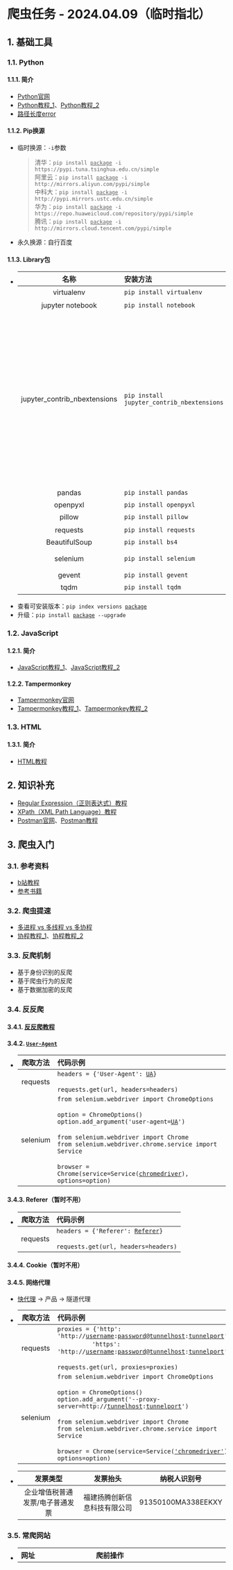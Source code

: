 # 爬虫任务 - 2024.04.09（临时指北）
## 1. 基础工具
### 1.1. Python
#### 1.1.1. 简介
- [Python官网](https://python.org)
- [Python教程_1](https://www.runoob.com/python3/python3-tutorial.html)、[Python教程_2](https://www.liaoxuefeng.com/wiki/1016959663602400/1016959856222624)
- [路径长度error](https://blog.csdn.net/weixin_43658159/article/details/127454046)

#### 1.1.2. Pip换源
- 临时换源：`-i`参数  
    > 清华：`pip install `<ins>`package`</ins>` -i https://pypi.tuna.tsinghua.edu.cn/simple`  
    > 阿里云：`pip install `<ins>`package`</ins>` -i http://mirrors.aliyun.com/pypi/simple`  
    > 中科大：`pip install `<ins>`package`</ins>` -i http://pypi.mirrors.ustc.edu.cn/simple`  
    > 华为：`pip install `<ins>`package`</ins>` -i https://repo.huaweicloud.com/repository/pypi/simple`  
    > 腾讯：`pip install `<ins>`package`</ins>` -i http://mirrors.cloud.tencent.com/pypi/simple`
- 永久换源：自行百度

#### 1.1.3. Library包
- |名称|安装方法|参考|
  |:-:|:-|:-|
  |virtualenv|`pip install virtualenv`|[教程](https://www.liaoxuefeng.com/wiki/1016959663602400/1019273143120480)|
  |jupyter notebook|`pip install notebook`|[官网](https://jupyter.org)|
  |jupyter_contrib_nbextensions|`pip install jupyter_contrib_nbextensions`|`jupyter contrib nbextension install --user` -> `Hinterland`、`Highlight selected word`、`AddBefore`、`AutoSaveTime`、`Go to Current Running Cells`<br /><br />`pip install jupyterthemes` -> `!jt -h` -> `!jt -t chesterish -f roboto -fs 11 -ofs 10 -T -N -kl`|
  |pandas|`pip install pandas`|[官网](https://pandas.pydata.org/getting_started.html)|
  |openpyxl|`pip install openpyxl`|[Tutorial](https://openpyxl.readthedocs.io/en/stable/tutorial.html)|
  |pillow|`pip install pillow`|[官网](https://pillow.readthedocs.io/en/latest)|
  |requests|`pip install requests`|[教程](https://www.liaoxuefeng.com/wiki/1016959663602400/1183249464292448)|
  |BeautifulSoup|`pip install bs4`||
  |selenium|`pip install selenium`|[官网](https://www.selenium.dev/zh-cn/documentation/webdriver/getting_started)<br />[chromedriver](https://chromedriver.chromium.org/home)|
  |gevent|`pip install gevent`||
  |tqdm|`pip install tqdm`|[官网](https://pypi.org/project/tqdm/)|
- 查看可安装版本：`pip index versions `<ins>`package`</ins>
- 升级：`pip install `<ins>`package`</ins>` --upgrade`

### 1.2. JavaScript
#### 1.2.1. 简介
- [JavaScript教程_1](https://www.runoob.com/js/js-tutorial.html)、[JavaScript教程_2](https://www.liaoxuefeng.com/wiki/1022910821149312)

#### 1.2.2. Tampermonkey
- [Tampermonkey官网](https://www.tampermonkey.net)
- [Tampermonkey教程_1](https://www.bilibili.com/video/BV1yT411L7n7)、[Tampermonkey教程_2](https://www.bilibili.com/video/BV19W4y1h7KM)

### 1.3. HTML
#### 1.3.1. 简介
- [HTML教程](https://www.runoob.com/html/html-tutorial.html)

## 2. 知识补充
- [Regular Expression（正则表达式）教程](https://github.com/ziishaned/learn-regex)
- [XPath（XML Path Language）教程](https://www.runoob.com/xpath/xpath-tutorial.html)
- [Postman官网](https://www.postman.com/downloads)、[Postman教程](https://www.bilibili.com/video/BV1hP4y177gS)

## 3. 爬虫入门
### 3.1. 参考资料
- [b站教程](https://www.bilibili.com/video/BV1bL4y1V7q1)
- [参考书籍](https://www.ituring.com.cn/book/2847)

### 3.2. 爬虫提速
- [多进程 vs 多线程 vs 多协程](https://blog.csdn.net/weixin_51656605/article/details/113694044)
- [协程教程_1](https://blog.csdn.net/qq_45476428/article/details/108782593)、[协程教程_2](https://blog.csdn.net/freeking101/article/details/53097420)

### 3.3. 反爬机制
- 基于身份识别的反爬
- 基于爬虫行为的反爬
- 基于数据加密的反爬

### 3.4. 反反爬
#### 3.4.1. [反反爬教程](https://www.bilibili.com/video/BV1cy4y1V771)

#### 3.4.2. [`User-Agent`](https://sspai.com/post/75349)
- |爬取方法|代码示例|
  |:-:|:-|
  |requests|`headers = {'User-Agent': `<ins>`UA`</ins>`}`<br /><br />`requests.get(url, headers=headers)`|
  |selenium|`from selenium.webdriver import ChromeOptions`<br /><br />`option = ChromeOptions()`<br />`option.add_argument('user-agent=`<ins>`UA`</ins>`')`<br /><br />`from selenium.webdriver import Chrome`<br />`from selenium.webdriver.chrome.service import Service`<br /><br />`browser = Chrome(service=Service(`<ins>`chromedriver`</ins>`), options=option)`|

#### 3.4.3. Referer（暂时不用）
- |爬取方法|代码示例|
  |:-:|:-|
  |requests|`headers = {'Referer': `<ins>`Referer`</ins>`}`<br /><br />`requests.get(url, headers=headers)`|

#### 3.4.4. Cookie（暂时不用）

#### 3.4.5. 网络代理
- [快代理](https://www.kuaidaili.com/) -> 产品 -> 隧道代理
- |爬取方法|代码示例|
  |:-:|:-|
  |requests|`proxies = {'http': 'http://`<ins>`username`</ins>`:`<ins>`password`</ins>`@`<ins>`tunnelhost`</ins>`:`<ins>`tunnelport`</ins>`',`<br />&emsp;&emsp;&emsp;&emsp;&emsp;`'https': 'http://`<ins>`username`</ins>`:`<ins>`password`</ins>`@`<ins>`tunnelhost`</ins>`:`<ins>`tunnelport`</ins>`'}`<br /><br />`requests.get(url, proxies=proxies)`|
  |selenium|`from selenium.webdriver import ChromeOptions`<br /><br />`option = ChromeOptions()`<br />`option.add_argument('--proxy-server=http://`<ins>`tunnelhost`</ins>`:`<ins>`tunnelport`</ins>`')`<br /><br />`from selenium.webdriver import Chrome`<br />`from selenium.webdriver.chrome.service import Service`<br /><br />`browser = Chrome(service=Service(`<ins>`'chromedriver'`</ins>`), options=option)`|
- |发票类型|发票抬头|纳税人识别号|
  |:-:|:-:|:-:|
  |企业增值税普通发票/电子普通发票|福建扬腾创新信息科技有限公司|91350100MA338EEKXY|

### 3.5. 常爬网站
- |网址|爬前操作|目录字段|内容字段|
  |:-|:-|:-|:-|
  |01. [RockAuto](https://www.rockauto.com/en/parts/melling,timing+chain+&+component+kit,5756)||<b>$\color{red}{1. Menu}$</b><sup>【requests】</sup><br /><font color=blue>输入：</font>`Param_Url`<sub>[参数]</sub><br /><font color=blue>输出：</font>`No.`、`Manufacturer`、`Category`、`Type`、`Type_Code`、`Part_Number`<br /><br />|<b><font color=red>2. Part</font></b><sup>【requests】</sup><br /><font color=blue>输入：</font><ins>`No.`</ins><sub>[Menu]</sub>、<ins>`Manufacturer`</ins><sub>[Menu]</sub>、<ins>`Category`</ins><sub>[Menu]</sub>、<ins>`Type`</ins><sub>[Menu]</sub>、<ins>`Type_Code`</ins><sub>[Menu]</sub>、<ins>`Part_Number`</ins><sub>[Menu]</sub><br /><font color=blue>输出：</font><ins>`序号`</ins>、<ins>`Manufacturer`</ins>、<ins>`Category`</ins>、<ins>`Type`</ins>、<ins>`Type_Code`</ins>、<ins>`Part_Number`</ins>、`Vehcile`<sup>(n)</sup>、`OE`、`Note_1`、`Note_2`、`Pic`<sup>(n)</sup>、`Url`、`Info`、`Src`、`Part_Key`、`JOIN_TCPK`<br /><br /><b><font color=red>3. Vehicle</font></b><sup>【requests】</sup><br /><font color=blue>输入：</font>`Type_Code`<sub>[Part]</sub>、`Part_Key`<sub>[Part]</sub>、<ins>`JOIN_TCPK`</ins><sub>[Part]</sub><br /><font color=blue>输出：</font><ins>`JOIN_TCPK`</ins>、`Vehcile`<sup>(y)</sup><br /><br /><b><font color=red>4. Info</font></b><sup>【requests】</sup><br /><font color=blue>输入：</font><ins>`Info`</ins><sub>[Part]</sub><br /><font color=blue>输出：</font><ins>`Info`</ins>、`其他Specifications`<sup>(y)</sup><br /><br /><b><font color=red>5. Kit_Part_Number</font></b><sup>【requests】</sup><br /><font color=blue>输入：</font><ins>`Info`</ins><sub>[Part]</sub><br /><font color=blue>输出：</font><ins>`Info`</ins>、`Kit_No.`、`Kit_Quantity`、`Kit_Note`、`Kit_Manufacturer`、`Kit_Type_Code`、`Kit_Part_Key`、`Kit_Part_Number`<br /><br /><b><font color=red>6. Kit_Part</font></b><sup>【requests】</sup><br /><font color=blue>输入：</font><ins>`Info`</ins><sub>[Kit_Part_Number]</sub>、<ins>`Kit_No.`</ins><sub>[Kit_Part_Number]</sub>、<ins>`Kit_Quantity`</ins><sub>[Kit_Part_Number]</sub>、<ins>`Kit_Note`</ins><sub>[Kit_Part_Number]</sub>、<ins>`Kit_Manufacturer`</ins><sub>[Kit_Part_Number]</sub>、<ins>`Kit_Type_Code`</ins><sub>[Kit_Part_Number]</sub>、<ins>`Kit_Part_Number`</ins><sub>[Kit_Part_Number]</sub><br /><font color=blue>输出：</font><ins>`Info`</ins>、<ins>`Kit_序号`</ins>、<ins>`Kit_Quantity`</ins>、<ins>`Kit_Note`</ins>、<ins>`Kit_Manufacturer`</ins>、`Kit_Category`、`Kit_Type`、<ins>`Kit_Type_Code`</ins>、<ins>`Kit_Part_Number`</ins>、`Kit_Vehcile`<sup>(n)</sup>、`Kit_OE`、`Kit_Note_1`、`Kit_Note_2`、`Kit_Pic`<sup>(n)</sup>、`Kit_Url`、`Kit_Info`、`Kit_Src`、`Kit_Part_Key`、`Kit_JOIN_TCPK`<br /><br /><b><font color=red>7. Kit_Vehicle</font></b><sup>【requests】</sup><br /><font color=blue>输入：</font>`Kit_Type_Code`<sub>[Kit_Part]</sub>、`Kit_Part_Key`<sub>[Kit_Part]</sub>、<ins>`Kit_JOIN_TCPK`</ins><sub>[Kit_Part]</sub><br /><font color=blue>输出：</font><ins>`Kit_JOIN_TCPK`</ins>、`Kit_Vehcile`<sup>(y)</sup><br /><br /><b><font color=red>8. Kit_Info</font></b><sup>【requests】</sup><br /><font color=blue>输入：</font><ins>`Kit_Info`</ins><sub>[Kit_Part]</sub><br /><font color=blue>输出：</font><ins>`Kit_Info`</ins>、`Kit_其他Specifications`<sup>(y)</sup>|
  |02. [Dorman](https://www.dormanproducts.com/gsearch.aspx?type=keyword&origin=keyword&parttype=Fuel%2520Filler%2520Neck&start=0&num=100)|`100 records per page`|<b><font color=red>1. Menu</font></b><sup>【Tampermonkey】</sup><br /><font color=blue>输入：</font>`Param_Amount`<sub>[参数]</sub><br /><font color=blue>输出：</font>`Page`、`No.`、`Url`|<b><font color=red>2. Part</font></b><sup>【requests】</sup><br /><font color=blue>输入：</font><ins>`No.`</ins><sub>[Menu]</sub>、<ins>`Url`</ins><sub>[Menu]</sub><br /><font color=blue>输出：</font><ins>`序号`</ins>、`Part_Number`、`Type`、`Description`、`Application_Summary`、`Vehicle_1`<sup>(n)</sup>、`Vehicle_2`<sup>(n)</sup>、`OE`、`Pic`<sup>(n)</sup>、<ins>`Url`</ins>、`Vehicle_Url`、`Src`、`其他Specifications`<br /><br /><b><font color=red>3. Vehicle</font></b><sup>【requests】</sup><br/><font color=blue>输入：</font><ins>`Vehicle_Url`</ins><sub>[Part]</sub><br /><font color=blue>输出：</font><ins>`Vehicle_Url`</ins>、`Vehicle_1`<sup>(y)</sup>、`Vehicle_2`<sup>(y)</sup>|
  |03. [eBay](https://www.ebay.com/sch/i.html?_dkr=1&iconV2Request=true&_blrs=recall_filtering&_ssn=zamo-zuan&store_cat=0&store_name=zamozuan&_oac=1&_nkw=motor%20mount)|1. `Sort` -> `Price + Shipping: highest first`<br />2. `Items per page` -> `240`<br /><br />1. 在目录找出[`详情api`](https://www.ebay.com/itm/304981523908?_ul=US&_stpos=91710&orig_cvip=true)：`https://www.ebay.com/itm/` + `Item_Number` + `?_ul=US&_stpos=91710&orig_cvip=true`<br />2. 在详情页找出[`车型api`](https://www.ebay.com/g/api/finders?module_groups=PART_FINDER&referrer=VIEWITEM&offset=0&module=COMPATIBILITY_TABLE)：`https://www.ebay.com/g/api/finders` + `?module_groups=PART_FINDER&referrer=VIEWITEM&offset=` + `Param_Offset` + `&module=COMPATIBILITY_TABLE`<br />&emsp;&emsp;&emsp;&emsp;&emsp;&emsp;&emsp;`Payload`：`{"scopedContext":{"catalogDetails":{"itemId":"` + `Item_Number` + `","categoryId":"` + `Category_Id` + `","marketplaceId":"` + `Market_Id` + `"}}}`<br /><br />`US参数_1` -> `https://www.ebay.com/itm/`、`?_ul=US&_stpos=91710&orig_cvip=true`<br />`DE参数_1` -> `https://www.ebay.de/itm/`、`?_ul=DE&_stpos=10115&orig_cvip=true`<br />`AU参数_1` -> `https://www.ebay.com.au/itm/`、`?_ul=AU&_stpos=2019&orig_cvip=true`<br />`UK参数_1` -> `https://www.ebay.co.uk/itm/`、`?_ul=GB&_stpos=BS81QU&orig_cvip=true`<br /><br />`US参数_2` -> `https://www.ebay.com/g/api/finders`<br />`DE参数_2` -> `https://www.ebay.de/g/api/finders`<br />`AU参数_2` -> `https://www.ebay.com.au/g/api/finders`<br />`UK参数_2` -> `https://www.ebay.co.uk/g/api/finders`|<b><font color=red>1. Menu</font></b><sup>【Tampermonkey】</sup><br /><font color=blue>输出：</font>`Page`、`No.`、`Item_Number`|<b><font color=red>2. Item</font></b><sup>【requests】</sup><br /><font color=blue>输入：</font>`Param_Market`<sub>[参数]</sub>、<ins>`No.`</ins><sub>[Menu]</sub>、<ins>`Item_Number`</ins><sub>[Menu]</sub><br /><font color=blue>输出：</font><ins>`序号`</ins>、<ins>`Item_Number`</ins>、`Title`、`Subtitle`、`Price`、`Available`、`Sold`、`Vehicle_1`<sup>(n)</sup>、`Vehicle_2`<sup>(n)</sup>、`Pic`<sup>(n)</sup>、`Url`、`Description_Url`、`Src`、`Vehicle_Page`、`Category_Id`、`Market_Id`、`Country`、`Language`、`Locale`、`其他ItemSpecifics`<br /><br /><b><font color=red>3. Vehicle</font></b><sup>【requests】</sup><br /><font color=blue>输入：</font>`Param_Market`<sub>[参数]</sub>、<ins>`Item_Number`</ins><sub>[Item]</sub>、`Vehicle_Page`<sub>[Item]</sub>、`Category_Id`<sub>[Item]</sub>、`Market_Id`<sub>[Item]</sub><br /><font color=blue>输出：</font><ins>`Item_Number`</ins>、`Vehicle_1`<sup>(y)</sup>、`Vehicle_2`<sup>(y)</sup><br /><br /><b><font color=red>4. Description</font></b><sup>【requests】</sup><br /><font color=blue>输入：</font><ins>`Description_Url`</ins><sub>[Item]</sub><br /><font color=blue>输出：</font><ins>`Description_Url`</ins>、`卖家描述信息`|
  |04. [Cardone](https://www.cardone.com/motors/wiper-and-washer/windshield-wiper-motor/?limit=96&sort=alphaasc&page=1)|1. `Show` -> `96`<br />2. `Sort By:` -> `A to Z`|<b><font color=red>1. Menu</font></b><sup>【Tampermonkey】</sup><br /><font color=blue>输出：</font>`Page`、`No.`、`Url`|<b><font color=red>2. Part</font></b><sup>【Tampermonkey】</sup><br /><font color=blue>输入：</font><ins>`No.`</ins><sub>[Menu]</sub>、<ins>`Url`</ins><sub>[Menu]</sub><br /><font color=blue>输出：</font><ins>`序号`</ins>、`Part_Type`、`Part_Number`、`Brand`、`Title`、`Vehicle_1`、`Vehicle_2`、`OE`、`Pic`<sup>(n)</sup>、<ins>`Url`</ins>、`Src`、`其他Specifications`|
  |05. [Standard](https://www.standardbrand.com/en/ecatalog?part=temperature%20sensor&type=p&search=s)|1. 在官网找出[`iframe`](https://ecatalog.smpcorp.com/V2/STD/#/partsearch/searchText/temperature%20sensor?type=p&search=s)：`title="eCatFrame"`，设置`View 96`、`Part  (A-Z)`<br />2. 在`iframe`找出[`目录api`](https://ecatalog.smpcorp.com/V2/STD/api/part/partsearch?filter=temperature%20sensor&filterType=s&searchType=p&imageSize=80&start=0&limit=1&sort=3&catFilter=-All-&yearFilter=-All-&makeFilter=-All-&modelFilter=-All-&engineFilter=-All-&attrCodeFilter=-All-&attrValueFilter=-All-&plkEngineMakeFilter=-All-&plkEngineModelFilter=-All-&plkEngineDispFilter=-All-)：`https://ecatalog.smpcorp.com/V2/STD/api/part/partsearch?filter=` + `Param_Filter` + `&filterType=s&searchType=p&imageSize=80&start=` + `Param_Start` + `&limit=1&sort=3&catFilter=-All-&yearFilter=-All-&makeFilter=-All-&modelFilter=-All-&engineFilter=-All-&attrCodeFilter=-All-&attrValueFilter=-All-&plkEngineMakeFilter=-All-&plkEngineModelFilter=-All-&plkEngineDispFilter=-All-`<br />3. 在详情页找出[`详情api`](https://ecatalog.smpcorp.com/V2/STD/api/part/partselect?part=AS185&func=PART&vid=)：`https://ecatalog.smpcorp.com/V2/STD/api/part/partselect?part=` + `Part_Number` + `&func=PART&vid=`<br />4. 在详情页找出[`图片api`](https://ecatalog.smpcorp.com/V2/STD/api/image/getallimages?partNum=AS185&brand=STI&zoomFactor_sm=75&zoomFactor_md=360&zoomFactor_bg=960)：`https://ecatalog.smpcorp.com/V2/STD/api/image/getallimages?partNum=` + `Part_Number` + `&brand=` + `Brand` + `&zoomFactor_sm=75&zoomFactor_md=360&zoomFactor_bg=960`|<b><font color=red>1. Menu</font></b><br /><font color=blue>输入：</font>`Param_Filter`<sub>[参数]</sub>、`Param_Start`<sub>[参数]</sub><br /><font color=blue>输出：</font>`No.`、`Url`|<b><font color=red>2. Part_Number</font></b><sup>【requests】</sup><br /><font color=blue>输入：</font>`Url`<sub>[Menu]</sub><br /><font color=blue>输出：</font>`Json信息`<br /><br /><b><font color=red>3. Part</font></b><sup>【requests】</sup><br /><font color=blue>输入：</font>`basePart`<sub>[Part_Number]</sub><br /><font color=blue>输出：</font>`序号`、`Part_Number`、`Category`、`Part_Type_Short`、`Part_Type_Long`、`Brand`、`POP`、`Per_Car`、`Vehicle`、`Pic`<sup>(n)</sup>、`Url`、`Src`<sup>(n)</sup>、`JOIN_PNB`、`其他specifications`<br /><br /><b><font color=red>3. Src</font></b><sup>【requests】</sup><br /><font color=blue>输入：</font>`Part_Number`<sub>[Part]</sub>、`Brand`<sub>[Part]</sub>、<ins>`JOIN_PNB`</ins><sub>[Part]</sub><br /><font color=blue>输出：</font><ins>`JOIN_PNB`</ins>、`Src`<sup>(y)</sup>||
  |06. [Summit](https://www.summitracing.com/search?PageSize=100&SortBy=SKU&SortOrder=Ascending&keyword=LS%20Oil%20Pan)|1. `Records Per Page` -> `100 Records Per Page`<br />2. `Sort By` -> `Part Number (a-z)`|<b><font color=red>1. Menu</font></b><sup>【Tampermonkey】</sup><br /><font color=blue>输出：</font>`Page`、`No.`、`Url`|<b><font color=red>2. Part</font></b><sup>【selenium】</sup><br /><font color=blue>输入：</font><ins>`No.`</ins><sub>[Menu]</sub>、<ins>`Url`</ins><sub>[Menu]</sub><br /><font color=blue>输出：</font><ins>`序号`</ins>、`Part_Number`、`Title`、`Description`、`Pic`<sub>(n)</sub>、<ins>`Url`</ins>、`Src`、`其他Overview`|
  |07. [SpectraPremium](https://ecat.spectrapremium.com/en/parts?line=oil_pans&year=&make=&model=&submodel=&universal=0&hide-exclusives-canadian-market=0&sort=part-number&limit=50)|1. `Sort by part #`<br />2. `Number of results` -> `50`|<b><font color=red>1. Menu</font></b><sup>【Tampermonkey】</sup><br /><font color=blue>输出：</font>`Page`、`No.`、`Url`|<b><font color=red>2. Part</font></b><sup>【requests】</sup><br /><font color=blue>输入：</font><ins>`No.`</ins><sub>[Menu]</sub>、<ins>`Url`</ins><sub>[Menu]</sub><br /><font color=blue>输出：</font><ins>`序号`</ins>、`Type`、`Part_Number`、`Vehicle`<sup>(n)</sup>、`Pic`<sup>(n)</sup>、<ins>`Url`</ins>、`Src`、`Vehicle_Page`、`其他Part_Specifications`<br /><br /><b><font color=red>3. Vehicle</font></b><sup>【requests】</sup><br /><font color=blue>输入：</font><ins>`Url`</ins><sub>[Part]</sub>、`Vehicle_Page`<sub>[Part]</sub><br /><font color=blue>输出：</font><ins>`Url`</ins>、`Vehicle`<sup>(y)</sup>|
  |08. [Denniskirk](https://www.denniskirk.com/atv/cv-axle/brandasc.srt/100.ipp)|1. `Results per Page` -> `100`<br />2. `Sort by` -> `Brand: A-Z`|<b><font color=red>1. Menu</font></b><sup>【Tampermonkey】</sup><br /><font color=blue>输出：</font>`Page`、`No.`、`Url`|<b><font color=red>2. Part</font></b><sup>【Tampermonkey】</sup><br /><font color=blue>输入：</font><ins>`No.`</ins><sub>[Menu]</sub>、<ins>`Url`</ins><sub>[Menu]</sub><br /><font color=blue>输出：</font><ins>`序号`</ins>、`Brand`、`Title`、`Vehicle`、`OE`、`Pic`<sup>(n)</sup>、<ins>`Url`</ins>、`Src`、`其他Specifications`|
  |09. [FourSeasons](https://www.4s.com/en/ecatalog?part=blower&type=p&search=s)|1. 在官网找出[`iframe`](https://ecatalog.smpcorp.com/v2/fs/#/partsearch/searchText/blower?type=p&search=s)：`title="eCatFrame"`，设置`View 96`、`Part  (A-Z)`<br />2. 在`iframe`找出[`目录api`](https://ecatalog.smpcorp.com/v2/fs/api/part/partsearch?filter=blower&filterType=s&searchType=p&imageSize=80&start=0&limit=1&sort=3&catFilter=-All-&yearFilter=-All-&makeFilter=-All-&modelFilter=-All-&engineFilter=-All-&attrCodeFilter=-All-&attrValueFilter=-All-&plkEngineMakeFilter=-All-&plkEngineModelFilter=-All-&plkEngineDispFilter=-All-)：`https://ecatalog.smpcorp.com/v2/fs/api/part/partsearch?filter=` + `Param_Filter` + `&filterType=s&searchType=p&imageSize=80&start=` + `Param_Start` + `&limit=1&sort=3&catFilter=-All-&yearFilter=-All-&makeFilter=-All-&modelFilter=-All-&engineFilter=-All-&attrCodeFilter=-All-&attrValueFilter=-All-&plkEngineMakeFilter=-All-&plkEngineModelFilter=-All-&plkEngineDispFilter=-All-`<br />3. 在详情页找出[`详情api`](https://ecatalog.smpcorp.com/v2/fs/api/part/partselect?part=35001&func=PART&vid=)：`https://ecatalog.smpcorp.com/v2/fs/api/part/partselect?part=` + `Part_Number` + `&func=PART&vid=`<br />4. 在详情页找出[`图片api`](https://ecatalog.smpcorp.com/v2/fs/api/image/getallimages?partNum=35001&brand=FS&zoomFactor_sm=75&zoomFactor_md=360&zoomFactor_bg=960)：`https://ecatalog.smpcorp.com/v2/fs/api/image/getallimages?partNum=` + `Part_Number` + `&brand=` + `Brand` + `&zoomFactor_sm=75&zoomFactor_md=360&zoomFactor_bg=960`|<b><font color=red>1. Menu</font></b><br /><font color=blue>输入：</font>`Param_Filter`<sub>[参数]</sub>、`Param_Start`<sub>[参数]</sub><br /><font color=blue>输出：</font>`No.`、`Url`|<b><font color=red>2. Part_Number</font></b><sup>【requests】</sup><br /><font color=blue>输入：</font>`Url`<sub>[Menu]</sub><br /><font color=blue>输出：</font>`Json信息`<br /><br /><b><font color=red>3. Part</font></b><sup>【requests】</sup><br /><font color=blue>输入：</font>`basePart`<sub>[Part_Number]</sub><br /><font color=blue>输出：</font>`序号`、`Part_Number`、`Category`、`Part_Type_Short`、`Part_Type_Long`、`Brand`、`POP`、`Per_Car`、`Vehicle`、`Pic`<sup>(n)</sup>、`Url`、`Src`<sup>(n)</sup>、`JOIN_PNB`、`其他specifications`<br /><br /><b><font color=red>3. Src</font></b><sup>【requests】</sup><br /><font color=blue>输入：</font>`Part_Number`<sub>[Part]</sub>、`Brand`<sub>[Part]</sub>、<ins>`JOIN_PNB`</ins><sub>[Part]</sub><br /><font color=blue>输出：</font><ins>`JOIN_PNB`</ins>、`Src`<sup>(y)</sup>|
  |10. [Amazon](https://www.amazon.com/Best-Sellers-Automotive-Automotive-Replacement-Air-Conditioning-Clutches/zgbs/automotive/15723281/ref=zg_bs_pg_1_automotive?_encoding=UTF8&pg=1)||<b><font color=red>1. Menu</font></b><sup>【Tampermonkey】</sup><br /><font color=blue>输出：</font>`No.`、`Url`<sup>(y)</sup>|<b><font color=red>2. Part</font></b><sup>【Console】</sup><br /><font color=blue>输入：</font><ins>`No.`</ins><sub>[Menu]</sub>、`Url`<sub>[Menu]</sub><br /><font color=blue>输出：</font><ins>`序号`</ins>、`ASIN`、`Title`、`Price`、`About`、`Pic`<sup>(n)</sup>、`Url`<sup>(n)</sup>、`Src`、`其他Attribute`、`其他Technical_Details`、`其他Additional_Information`<br /><br /><b><font color=red>3. SellerSprite_Competitor</font></b><sup>【Tampermonkey】</sup><br /><font color=blue>输入：</font><ins>`ASIN`</ins><sub>[Part]</sub><br /><font color=blue>输出：</font><ins>`ASIN`</ins>、`标识`、`父ASIN`、`品牌`、`品牌链接`、`大类BSR排名`、`近7天BSR增长数`、`近7天BSR增长率`、`父体近30天总销量`、`父体近30天销量增长率`、`父体近30天总销售额`、`子体近一个月的销量`、`子体近一个月的预估销售额`、`变体数`、`最新售价 (BuyBox)`、`最新Q&A数`、`Listing的最新评分数`、`Listing近30天的新增评分数`、`Listing的最新评分值`、`月度留评率`、`FBA运费`、`毛利率`、`上架时间_1`、`上架时间_2`、`配送`、`类目路径_1`、`类目路径_2`、`小类目`、`重量`、`体积`、`LQS`、`卖家数`、`BuyBox卖家`、`BuyBox`<br /><br /><b><font color=red>4. SellerSprite_Sales</font></b><sup>【selenium】</sup><br /><font color=blue>输入：</font><ins>`ASIN`</ins><sub>[Part]</sub><br /><font color=blue>输出：</font><ins>`ASIN`</ins>、`销量预测信息`|
  |11. [AutoteileDirekt](https://www.autoteiledirekt.de/suche.html?keyword=Radlagersatz%20SKF&brand%5B0%5D=50)||<b><font color=red>1. Menu</font></b><sup>【Tampermonkey】</sup><br /><font color=blue>输出：</font>`Page`、`No.`、`Url`<sup>(y)</sup>|<b><font color=red>2. Part</font></b><sup>【Console】</sup><br /><font color=blue>输入：</font><ins>`No.`</ins><sub>[Menu]</sub>、`Url`<sub>[Menu]</sub><br /><font color=blue>输出：</font><ins>`序号`</ins>、`Title`、`Subtitle`、`Artkl`、`Product_Id`、`Price`、`Vehicle_1`<sup>(n)</sup>、`Vehicle_2`<sup>(n)</sup>、`OE`、`Kit`、`Pic`<sup>(n)</sup>、`Url`<sup>(n)</sup>、`Src`、`Maker_Id`、`其他Desc`、`其他TecDoc`<br /><br /><b><font color=red>3. Model</font></b><sup>【Console】</sup><br /><font color=blue>输入：</font><ins>`Product_Id`</ins><sub>[Part]</sub>、<ins>`Maker_Id`</ins><sub>[Part]</sub><br /><font color=blue>输出_1：</font>`No.`、<ins>`Product_Id`</ins>、<ins>`Maker_Id`</ins>、`Model_Id`、`Vehicle_1`<br /><font color=blue>输出：</font><ins>`Product_Id`</ins>、`Vehicle_1`<sup>(y)</sup><br /><br /><b><font color=red>4. Engine</font></b><sup>【Console】</sup><br /><font color=blue>输入：</font><ins>`Product_Id`</ins><sub>[Model_1]</sub>、`Maker_Id`<sub>[Model_1]</sub>、`Model_Id`<sub>[Model_1]</sub>、`Vehicle_1`<sub>[Model_1]</sub><br /><font color=blue>输出：</font><ins>`Product_Id`</ins>、`Vehicle_2`<sup>(y)</sup><br /><br /><b><font color=red>5. Pic</font></b><sup>【Tampermonkey】</sup><br /><font color=blue>输入：</font>`Src`<sub>[Part]</sub><br /><font color=blue>输出：</font>`Pic`<sup>(y)</sup>|
  |12. [1AAuto](https://www.1aauto.com/search?q=brake+calipers)|1. `A-Z`<br />2. 在详情页找出[`车型api`](https://www.1aauto.com/catalog/product/fit?skuId=1169650&pathName=%2Ftoyota-4runner-fj-cruiser-tacoma-front-driver-and-passenger-side-2-piece-brake-caliper-set-trq-cla35380%2Fi%2F1abcs00107)：`https://www.1aauto.com/catalog/product/fit?skuId=` + `Sku_Id` + `&pathName=` + `Path_Name`|<b><font color=red>1. Menu</font></b><sup>【Tampermonkey】</sup><br /><font color=blue>输出：</font>`Page`、`No.`、`Url`|<b><font color=red>2. Part</font></b><sup>【requests】</sup><br /><font color=blue>输入：</font><ins>`No.`</ins><sub>[Menu]</sub>、`Url`<sub>[Menu]</sub><br /><font color=blue>输出：</font><ins>`序号`</ins>、`Title`、`Product_Id`、`Vehicle`<sup>(n)</sup>、`OE`<sup>(n)</sup>、`Pic`<sup>(n)</sup>、`Url`、`Src`、`其他Details`<br /><br /><b><font color=red>3. Vehicle</font></b><sup>【requests】</sup><br /><font color=blue>输入：</font><ins>`Product_Id`</ins><sub>[Part]</sub>、`Url`<sub>[Part]</sub><br /><font color=blue>输出：</font><ins>`Product_Id`</ins>、`Vehicle`<sup>(y)</sup>、`OE`<sup>(y)</sup>|
  |13. [Rotomaster](https://rotomaster.com/search.php?search_query=Turbocharger&section=product&_bc_fsnf=1&Part%20Type=Turbocharger&limit=30&sort=alphaasc)|1. `VIEW AS` -> `3`<br />2. `SHOW` -> `30 items per page`<br />3. `SORT BY` -> `A to Z`|<b><font color=red>1. Menu</font></b><sup>【Tampermonkey】</sup><br /><font color=blue>输出：</font>`Page`、`No.`、`Url`|<b><font color=red>2. Part</font></b><sup>【requests】</sup><br /><font color=blue>输入：</font><ins>`No.`</ins><sub>[Menu]</sub>、<ins>`Url`</ins><sub>[Menu]</sub><br /><font color=blue>输出：</font><ins>`序号`</ins>、`Title`、`Pic`<sup>(n)</sup>、<ins>`Url`</ins>、`Src`、`其他Attribute`、`其他Specifications`|
  |14. [TurbochargerPros](https://www.turbochargerpros.com/search_result.asp?w=garrett#/filter:brand:Garrett)||<b><font color=red>1. Menu</font></b><sup>【Tampermonkey】</sup><br /><font color=blue>输出：</font>`Page`、`No.`、`Url`|<b><font color=red>2. Part</font></b><sup>【requests】</sup><br /><font color=blue>输入：</font><ins>`No.`</ins><sub>[Menu]</sub>、<ins>`Url`</ins><sub>[Menu]</sub><br /><font color=blue>输出：</font><ins>`序号`</ins>、`Title`、`Vehicle`、`Pic`<sup>(n)</sup>、<ins>`Url`</ins>、`Src`、`其他Specifications`|
  |15. [ATPAutoteile](https://www.atp-autoteile.de/de/search/n-243/o-1/b-1-592/bremsbelaege-bestprice-atec)|`Sortieren nach` -> `Preis absteigend`<br /><br />1. 在详情页找出[`Make api`](https://www.atp-autoteile.de/de/product/vehicles/988398)：`https://www.atp-autoteile.de/de/product/vehicles/` + `Product_Id`<br />2. 在详情页找出[`Model api`](https://www.atp-autoteile.de/de/product/vehicles/988398/9953)：`https://www.atp-autoteile.de/de/product/vehicles/` + `Product_Id` + `/` + `Make_Code`|<b><font color=red>1. Menu</font></b><sup>【Tampermonkey】</sup><br /><font color=blue>输出：</font>`Page`、`No.`、`Url`、`Kit`|<b><font color=red>2. Part</font></b><sup>【requests】</sup><br /><font color=blue>输入：</font><ins>`No.`</ins><sub>[Menu]</sub>、<ins>`Kit`</ins><sub>[Menu]</sub>、<ins>`Url`</ins><sub>[Menu]</sub><br /><font color=blue>输出：</font><ins>`序号`</ins>、`Sku`、`Brand`、`Manufacturer`、`Mpn`、`Product_Id`、`Title`、`Price`、<ins>`Kit`</ins>、`Vehicle_1`<sup>(n)</sup>、`Vehicle_2`<sup>(n)</sup>、`OE`、`Pic`<sup>(n)</sup>、<ins>`Url`</ins>、`Src`<br /><br /><b><font color=red>3. Make</font></b><sup>【requests】</sup><br /><font color=blue>输入：</font><ins>`序号`</ins><sub>[Part]</sub>、<ins>`Product_Id`</ins><sub>[Part]</sub><br /><font color=blue>输出：</font><ins>`No.`</ins>、<ins>`Product_Id`</ins>、`Make`、`Make_Code`<br /><br /><b><font color=red>4. Model</font></b><sup>【requests】</sup><br /><font color=blue>输入：</font><ins>`No.`</ins><sub>[Make]</sub>、<ins>`Product_Id`</ins><sub>[Make]</sub>、`Make`<sub>[Make]</sub>、`Make_Code`<sub>[Make]</sub><br /><font color=blue>输出：</font><ins>`No.`</ins>、<ins>`Product_Id`</ins>、`Vehicle_1`<sup>(y)</sup>、`Vehicle_2`<sup>(y)</sup>|
  |16. [Mevotech](https://www.mevotech.com/part/CMK100003)|从`RockAuto`爬下来`Part_Number`，再去`Mevotech`官网获取`Vehicle`||<b><font color=red>1. Vehicle</font></b><sup>【requests】</sup><br /><font color=blue>输入：</font><ins>`Part_Number`</ins><sub>[RockAuto]</sub><br /><font color=blue>输出：</font><ins>`Part_Number`</ins>、`Vehicle`<sup>(y)</sup>|
  |17. [Cub](https://www.cubelec.com.tw/switch-parts-en.php?ID=2)|账号：CUBTPMS<br />密码：CUBTPMS|<b><font color=red>1. Menu</font></b><sup>【Tampermonkey】</sup><br /><font color=blue>输出：</font>`Page`、`No.`、`Src`、`Url`、`Part_Number`、`Name`、`OE`、`Vehicle`、`Date`、`Pic`<sup>(n)</sup>||
  |18. [Auveco](https://www.auveco.com/polypropylene-compartment-box-6800-series?category=1c9e8880-f81b-41ec-ad11-38f3a6d3488f)|1. `Display Type` -> `2`<br />2. `Results per Page` -> `72`<br />3. `Sort by` -> `Item Number`|<b><font color=red>1. Menu</font></b><sup>【Tampermonkey】</sup><br /><font color=blue>输出：</font>`No.`、`Url`|<b><font color=red>2. Part</font></b><sup>【requests】</sup><br /><font color=blue>输入：</font><ins>`No.`</ins><sub>[Menu]</sub>、<ins>`Url`</ins><sub>[Menu]</sub><br /><font color=blue>输出：</font><ins>`序号`</ins>、`Item_Number`、`UPC`、`Title`、`Pic`<sup>(n)</sup>、<ins>`Url`</ins>、`Src`|
  |19. [MotoRAD](https://motorad.com/products/?categories=thermostat%2Ccoolant-housing&subcategories=thermostat-assembly-failsafe%2Cthermostat-assembly%2Cpower-sport-thermostat%2Cfail-safe-thermostat-w-housing%2Cstandard-failsafe%2Cegr-thermostat%2Chd-thermostat-w-housing%2Cstandard-naked-thermostat%2Chd-thermostat%2Cultrastat%2Cthermostat-kit-failsafe%2Cthermostat-w-housing%2Cthermostat%2Cthermostat-kit%2Cwater-pump-thermostat-assembly%2Chigh-flow-thermostat%2Cthermostat-kit-ultrastat%2Ceconomy-thermostat%2Cwater-outlet-coolant-housing)||`Page`、***`Part_Number`***|1. `$_序号`、***`Part_Number`***、`Category`、`Type`、`Description`、`$_Vehicle`、`OE`、`$_Pic`、***`Url`***、`Src`、`其他Attribute`、`其他Specifications`<br />2. ***`Part_Number`***、`Vehicle`|
  |20. [SpectrePerformance](https://www.spectreperformance.com/cross-reference/stp)||<b><font color=red>1. Menu_1</font></b><sup>【Tampermonkey】</sup><br /><font color=blue>输出：</font>`No.`、`Name`、`Url_1`<br /><br /><b><font color=red>2. Menu</font></b><sup>【requests】</sup><br /><font color=blue>输入：</font><ins>`No.`</ins><sub>[Menu_1]</sub>、<ins>`Name`</ins><sub>[Menu_1]</sub>、`Url_1`<sub>[Menu_1]</sub><br /><font color=blue>输出：</font><ins>`No.`</ins>、<ins>`Name`</ins>、`Url`|<b><font color=red>3. Part</font></b><sup>【requests】</sup><br /><font color=blue>输入：</font><ins>`No.`</ins><sub>[Menu]</sub>、<ins>`Url`</ins><sub>[Menu]</sub><br /><font color=blue>输出：</font><ins>`序号`</ins>、`Name`、`Title`、`Sku`、`Detail`、`Vehicle`<sup>(n)</sup>、`Pic`<sup>(n)</sup>、<ins>`Url`</ins>、`Src`、`分列OE`、`其他Specifications`<br /><br /><b><font color=red>4. Vehicle</font></b><sup>【requests】</sup><br /><font color=blue>输入：</font><ins>`Sku`</ins><sub>[Part]</sub><br /><font color=blue>输出：</font><ins>`Sku`</ins>、`Vehicle`<sup>(y)</sup>|
  |21. [CentricParts](https://www.centricparts.com/partFinder/page/index/?p=1&product_list_limit=25&product_list_order=part_number)|1. `Sort By` -> `Part Number`<br />2. `Show` -> `25 per page`|<b><font color=red>1. Menu_1</font></b><br /><font color=blue>输入：</font>`Param_Total`<sub>[参数]</sub><br /><font color=blue>输出：</font>`Page`、`Url_1`<br /><br /><b><font color=red>2. Menu</font></b><sup>【requests】</sup><br /><font color=blue>输入：</font><ins>`Page`</ins><sub>[Menu_1]</sub>、`Url_1`<sub>[Menu_1]</sub><br /><font color=blue>输出：</font><ins>`Page`</ins>、`No.`、`Sku`、`Url`、`Src`|<b><font color=red>3. Part</font></b><sup>【requests】</sup><br /><font color=blue>输入：</font><ins>`No.`</ins><sub>[Menu]</sub>、<ins>`Sku`</ins><sub>[Menu]</sub>、<ins>`Url`</ins><sub>[Menu]</sub>、<ins>`Src`</ins><sub>[Menu]</sub><br /><font color=blue>输出：</font><ins>`序号`</ins>、<ins>`Sku`</ins>、`Status`、`Title`、`Summary`、`Vehicle`、`Pic`<sup>(n)</sup>、<ins>`Url`</ins>、<ins>`Src`</ins>、`其他Attribute`、`其他Details`|
  |22. [KaKaPart](http://www.kakapart.com/)|从`CentricParts`爬下来`Sku`，再去`KaKaPart`官网获取`分列OE`||<b><font color=red>1. OE</font></b><sup>【requests】</sup><br /><font color=blue>输入：</font><ins>`Sku`</ins><sub>[CentricParts]</sub><br /><font color=blue>输出：</font><ins>`Sku`</ins>、`分列OE`|
  |23. [Agility](https://apdi.autocaredata.com/)|从`RockAuto`爬下来`Part_Number`，再去`Agility`官网获取`Vehicle`、`OE`和`Src`||<b><font color=red>1. Info</font></b><sup>【requests】</sup><br /><font color=blue>输入：</font><ins>`Part_Number`</ins><sub>[RockAuto]</sub><br /><font color=blue>输出：</font><ins>`Part_Number`</ins>、`Vehicle`、`Src`、`分列OE`、`其他Attributes`|
  |24. [Gates](https://www.gates.com/gb/en/power-transmission/power-transmission-kits/micro-v-kits.html)|1. 选择特定`Item`，点击[`VIEW ALL PARTS`](https://www.gates.com/gb/en/power-transmission/power-transmission-kits/micro-v-kits.p.7884-000000-000000.html)<br />2. `Product #`升序<br />3. 点击翻页按钮找出[`目录api`](https://www.gates.com/bin/listing/products/variant?draw=1&columns%5B0%5D%5Bdata%5D=&columns%5B0%5D%5Bname%5D=partnumberauto_en_gb_string&columns%5B0%5D%5Bsearchable%5D=true&columns%5B0%5D%5Borderable%5D=true&columns%5B0%5D%5Bsearch%5D%5Bvalue%5D=&columns%5B0%5D%5Bsearch%5D%5Bregex%5D=false&columns%5B1%5D%5Bdata%5D=&columns%5B1%5D%5Bname%5D=productnumber_en_gb_string&columns%5B1%5D%5Bsearchable%5D=true&columns%5B1%5D%5Borderable%5D=true&columns%5B1%5D%5Bsearch%5D%5Bvalue%5D=&columns%5B1%5D%5Bsearch%5D%5Bregex%5D=false&columns%5B2%5D%5Bdata%5D=name_text_en_gb&columns%5B2%5D%5Bname%5D=name_text_en_gb&columns%5B2%5D%5Bsearchable%5D=true&columns%5B2%5D%5Borderable%5D=true&columns%5B2%5D%5Bsearch%5D%5Bvalue%5D=&columns%5B2%5D%5Bsearch%5D%5Bregex%5D=false&order%5B0%5D%5Bcolumn%5D=1&order%5B0%5D%5Bdir%5D=asc&start=0&length=10&search%5Bvalue%5D=&search%5Bregex%5D=false&id=7884-000000-000000&lang=en_gb&country=gb&fieldList=code_string%2Cpartnumberauto_en_gb_string%2Cpartnumberind_string%2Cproductnumber_en_gb_string%2Cname_text_en_gb&filters=&_=1711969903247)：`https://www.gates.com/bin/listing/products/variant?draw=`+ `Param_Draw` + `&columns%5B0%5D%5Bdata%5D=&columns%5B0%5D%5Bname%5D=partnumberauto_en_gb_string&columns%5B0%5D%5Bsearchable%5D=true&columns%5B0%5D%5Borderable%5D=true&columns%5B0%5D%5Bsearch%5D%5Bvalue%5D=&columns%5B0%5D%5Bsearch%5D%5Bregex%5D=false&columns%5B1%5D%5Bdata%5D=&columns%5B1%5D%5Bname%5D=productnumber_en_gb_string&columns%5B1%5D%5Bsearchable%5D=true&columns%5B1%5D%5Borderable%5D=true&columns%5B1%5D%5Bsearch%5D%5Bvalue%5D=&columns%5B1%5D%5Bsearch%5D%5Bregex%5D=false&columns%5B2%5D%5Bdata%5D=name_text_en_gb&columns%5B2%5D%5Bname%5D=name_text_en_gb&columns%5B2%5D%5Bsearchable%5D=true&columns%5B2%5D%5Borderable%5D=true&columns%5B2%5D%5Bsearch%5D%5Bvalue%5D=&columns%5B2%5D%5Bsearch%5D%5Bregex%5D=false&order%5B0%5D%5Bcolumn%5D=1&order%5B0%5D%5Bdir%5D=asc&start=` + `Param_Start` + `&length=10&search%5Bvalue%5D=&search%5Bregex%5D=false&id=` + `Param_Id` + `&lang=en_gb&country=gb&fieldList=code_string%2Cpartnumberauto_en_gb_string%2Cpartnumberind_string%2Cproductnumber_en_gb_string%2Cname_text_en_gb&filters=&_=` + `Param__`|<b><font color=red>1. Menu_1</font></b><br /><font color=blue>输入：</font>`Param_Page`<sub>[参数]</sub>、`Param_Id`<sub>[参数]</sub><br /><font color=blue>输出：</font>`Page`、`Url_1`<br /><br /><b><font color=red>2. Menu</font></b><sup>【requests】</sup><br /><font color=blue>输入：</font><ins>`Page`</ins><sub>[Menu_1]</sub>、`Url_1`<sub>[Menu_1]</sub><br /><font color=blue>输出：</font><ins>`Page`</ins>、`No.`、`Url`|<b><font color=red>3. Part</font></b><sup>【requests】</sup><br /><font color=blue>输入：</font><ins>`No.`</ins><sub>[Menu]</sub>、<ins>`Url`</ins><sub>[Menu]</sub><br /><font color=blue>输出：</font><ins>`序号`</ins>、<ins>`Url`</ins>、`Kit_序号`、`其他Specifications`、`其他Kit信息`|
  |25. [Yelp](https://www.yelp.com/search?find_desc=Auto+Services&find_loc=New+York%2C+New+York&attrs=job_auto_repair&sortby=rating)||<b><font color=red>1. Menu</font></b><sup>【selenium】</sup><br /><font color=blue>输入：</font><ins>`排名`</ins><sub>[City]</sub>、<ins>`英文名`</ins><sub>[City]</sub><br /><font color=blue>输出：</font>`序号`、<ins>`City_No.`</ins>、<ins>`City`</ins>、`Page`、`No.`、`Tab`、`Url_1`|<b><font color=red>2. Store</font></b><sup>【selenium】</sup><br /><font color=blue>输入：</font><ins>`序号`</ins><sub>[Menu]</sub>、<ins>`City_No.`</ins><sub>[Menu]</sub>、<ins>`City`</ins><sub>[Menu]</sub>、<ins>`Page`</ins><sub>[Menu]</sub>、<ins>`No.`</ins><sub>[Menu]</sub>、<ins>`Tab`</ins><sub>[Menu]</sub>、`Url_1`<br /><font color=blue>输出：</font><ins>`序号`</ins>、<ins>`City_No.`</ins>、<ins>`City`</ins>、<ins>`Page`</ins>、<ins>`No.`</ins>、<ins>`Tab`</ins>、`Name`、`Website`、`Phone`、`Location`、`Score`、`Review`、`Claimed`、`Verified`、`Highlight`、`Service`、`Hour`、`Amenities`、`Url`|
  |26. [Moog](https://www.moogparts.com/parts/wheel-end/hub-assemblies-products.html)|1. 在官网找出[`Year api`](https://www.moogparts.com/driv/partfinder/api.catalog.years?brand=fllj&locale=en_US&country_code=US&vehicle_group_ids=2)：`https://www.moogparts.com/driv/partfinder/api.catalog.years?brand=fllj&locale=en_US&country_code=US&vehicle_group_ids=2`<br />2. 在官网找出[`Make api`](https://www.moogparts.com/driv/partfinder/api.catalog.makes?brand=fllj&locale=en_US&country_code=US&year_id=2024&vehicle_group_ids=2)：`https://www.moogparts.com/driv/partfinder/api.catalog.makes?brand=fllj&locale=en_US&country_code=US&year_id=` + `Year_Id` + `&vehicle_group_ids=2`<br />3. 在官网找出[`Model api`](https://www.moogparts.com/driv/partfinder/api.catalog.models?brand=fllj&locale=en_US&country_code=US&year_id=2024&make_id=67&vehicle_group_ids=2)：`https://www.moogparts.com/driv/partfinder/api.catalog.models?brand=fllj&locale=en_US&country_code=US&year_id=` + `Year_Id` + `&make_id=` + `&vehicle_group_ids=2`<br />4. 在搜索页找出[`目录api`](https://www.moogparts.com/driv/partfinder/api.catalog.partslist?brand=fllj&locale=en_US&country_code=US&year_id=2024&make_id=67&model_id=6615&vehicle_group_ids=2)：`https://www.moogparts.com/driv/partfinder/api.catalog.partslist?brand=fllj&locale=en_US&country_code=US&year_id=` + `Year_Id` + `&make_id=` + `Make_Id` + `&model_id=` + `Model_Id` + `&vehicle_group_ids=2`<br />5. 在详情页找出[`车型api`](https://www.drivparts.com/driv/partfinder/api.catalog.applications?brand=corporate&locale=en_US&country_code=US&part_number=512665&brand_code=FLLJ)：`https://www.drivparts.com/driv/partfinder/api.catalog.applications?brand=corporate&locale=en_US&country_code=US&part_number=` + `Part_Number` + `&brand_code=` + `Brand`|<b><font color=red>1. Year</font></b><sup>【requests】</sup><br /><font color=blue>输出：</font>`Year_Id`、`Year`<br /><br /><b><font color=red>2. Make</font></b><sup>【requests】</sup><br /><font color=blue>输入：</font><ins>`Year_Id`</ins><sub>[Year]</sub>、<ins>`Year`</ins><sub>[Year]</sub><br /><font color=blue>输出：</font><ins>`Year_Id`</ins>、<ins>`Year`</ins>、`Make_Id`、`Make`<br /><br /><b><font color=red>3. Model</font></b><sup>【requests】</sup><br /><font color=blue>输入：</font><ins>`Year_Id`</ins><sub>[Make]</sub>、<ins>`Year`</ins><sub>[Make]</sub>、<ins>`Make_Id`</ins><sub>[Make]</sub>、<ins>`Make`</ins><sub>[Make]</sub><br /><font color=blue>输出：</font></font><ins>`Year_Id`</ins>、<ins>`Year`</ins>、<ins>`Make_Id`</ins>、<ins>`Make`</ins>、`Model_Id`、`Model`<br /><br /><b><font color=red>4. Menu</font></b><sup>【requests】</sup><br /><font color=blue>输入：</font><ins>`Year_Id`</ins><sub>[Model]</sub>、<ins>`Year`</ins><sub>[Model]</sub>、<ins>`Make_Id`</ins><sub>[Model]</sub>、<ins>`Make`</ins><sub>[Model]</sub>、<ins>`Model_Id`</ins><sub>[Model]</sub>、<ins>`Model`</ins><sub>[Model]</sub><br /><font color=blue>输出：</font><ins>`Year_Id`</ins>、<ins>`Year`</ins>、<ins>`Make_Id`</ins>、<ins>`Make`</ins>、<ins>`Model_Id`</ins><、<ins>`Model`</ins>、`Part_No.`、`Drive`、`Position`、`Category`、`Subcategory`、`Type`、`Product`、`Part_Number`、`Part_Name`、`Brand`、`Qty`、`Fit`、`Criteria`、`Pic`<sup>(n)</sup>、`Url`、`Src`、`JOIN_PNB`|<b><font color=red>5. Vehicle</font></b><sup>【requests】</sup><br /><font color=blue>输入：</font>`Part_Number`<sub>[Menu]</sub>、`Brand`<sub>[Menu]</sub>、<ins>`JOIN_PNB`</ins><sub>[Menu]</sub><br /><font color=blue>输出：</font><ins>`JOIN_PNB`</ins>、`Vehicle_No.`、`其他Application信息`|
  |27. [TecDoc](https://web.tecalliance.net/walkerproducts/zh/parts/search?query=TEMPERATURE%20SENSOR&page=3#@brc/search:%25E6%2590%259C%25E7%25B4%25A2%2520TEMPERATURE%2520SENSOR;query:TEMPERATURE%2520SENSOR;page:3)|账号：186299u15<br />密码：APMTeDoW14<br /><br />1. `高级视图`<br />2. `显示 100`|<b><font color=red>1. Menu</font></b><sup>【Tampermonkey】</sup><br /><font color=blue>输出：</font>`Page`、`No.`、`Row_Id`|<b><font color=red>2. Part</font></b><sup>【requests】</sup><br /><font color=blue>输入：</font><ins>`No.`</ins><sub>[Menu]</sub>、`Row_Id`<sub>[Menu]</sub><br /><font color=blue>输出：</font><ins>`序号`</ins>、`Part_Number`、`Brand_Id`、`Brand`、`Manufacturer_Website`、`GTIN_EAN`、`Type_Of_Part`、`Environmentally_Hazardous_Material`、`ACES_Applications_Available`、`Number_Of_Parts`、`Type_Of_Container`、`Qantity_Per_Aplication`、`Minimum_Order`、`Vehicle`<sup>(n)</sup>、`OE`、`Pic`<sup>(n)</sup>、`Url`、`Src`、`其他Descriptions`、`其他Extended Information`、`其他Product Attributes`、`其他Packages`<br /><br /><b><font color=red>3. Vehicle</font></b><sup>【requests】</sup><br/><font color=blue>输入：</font><ins>`Vehicle_Url`</ins><sub>[Part]</sub><br /><font color=blue>输出：</font><ins>`Vehicle_Url`</ins>、`Vehicle_1`<sup>(y)</sup>、`Vehicle_2`<sup>(y)</sup>


## 4. 附录
1. [Git教程](https://www.liaoxuefeng.com/wiki/896043488029600)
2. [JSON解析](https://www.json.cn)
3. [selenium等待机制](https://blog.csdn.net/biggbang/article/details/121511531)
4. [正则表达式测试网站](https://www.whatsmyip.org/regular-expression-tester)
5. [selenium常用配置](https://blog.csdn.net/m0_56676945/article/details/129215165)
6. [selenium配置大全](https://peter.sh/experiments/chromium-command-line-switches)
7. [~~eBay网站开发者API（此方法不再使用）~~](https://developer.ebay.com/devzone/shopping/docs/CallRef/GetSingleItem.html)
